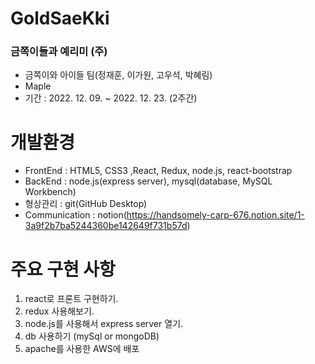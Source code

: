# GoldSaeKki
### 금쪽이들과 예리미 (주) ###
- 금쪽이와 아이들 팀(정재훈, 이가원, 고우석, 박혜림)
- Maple
- 기간 : 2022. 12. 09. ~ 2022. 12. 23. (2주간)

# 개발환경
- FrontEnd : HTML5, CSS3 ,React, Redux, node.js, react-bootstrap
- BackEnd : node.js(express server), mysql(database, MySQL Workbench)
- 형상관리 : git(GitHub Desktop)
- Communication : notion(https://handsomely-carp-676.notion.site/1-3a9f2b7ba5244360be142649f731b57d)

# 주요 구현 사항
1. react로 프론트 구현하기.
2. redux 사용해보기.
3. node.js를 사용해서 express server 열기.
4. db 사용하기 (mySql or mongoDB)
5. apache를 사용한 AWS에 배포




